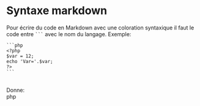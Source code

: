 # Syntaxe markdown

Pour écrire du code en Markdown avec une coloration syntaxique il faut le code entre <code>```</code> avec le nom du langage.
Exemple: <br>

    ```php
    <?php
    $var = 12;
    echo 'Var='.$var;
    ?>
    ```
<br>
Donne:
<br>
    php
    <?php
    $var = 12;
    echo 'Var='.$var;
    ?>
